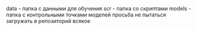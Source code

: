 data   - папка с данными для обучения
scr    - папка со скриптами
models - папка с контрольными точками моделей
просьба не пытаться загружать в репозиторий всякое